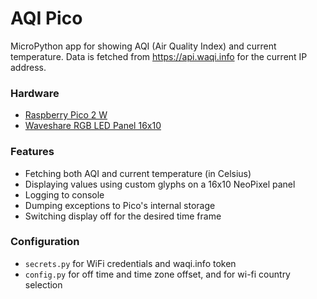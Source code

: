 # AQI Pico

MicroPython app for showing AQI (Air Quality Index) and current temperature. Data is fetched from https://api.waqi.info for the current IP address.

### Hardware

* [Raspberry Pico 2 W](https://www.raspberrypi.com/products/raspberry-pi-pico-2/)
* [Waveshare RGB LED Panel 16x10](https://www.waveshare.com/wiki/Pico-RGB-LED)

### Features

* Fetching both AQI and current temperature (in Celsius)
* Displaying values using custom glyphs on a 16x10 NeoPixel panel
* Logging to console
* Dumping exceptions to Pico's internal storage
* Switching display off for the desired time frame

### Configuration

* `secrets.py` for WiFi credentials and waqi.info token
* `config.py` for off time and time zone offset, and for wi-fi country selection
